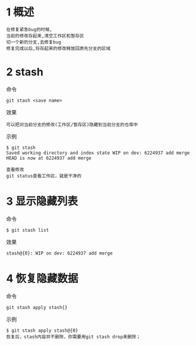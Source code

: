 
# 1 概述

    在修复紧急bug的时候,
    当前的修改存起来,清空工作区和暂存区
    切一个新的分支,去修复bug
    修复完成以后,将存起来的修改释放回原先分支的区域


# 2 stash

命令 

    git stash <save name>
    
效果 

    可以把对当前分支的修改(工作区/暂存区)隐藏到当前分支的仓库中

示例
```
$ git stash
Saved working directory and index state WIP on dev: 6224937 add merge
HEAD is now at 6224937 add merge

查看修改
git status查看工作区，就是干净的
```

# 3 显示隐藏列表

命令 
    
    $ git stash list
    
    
效果
  
    stash@{0}: WIP on dev: 6224937 add merge

# 4 恢复隐藏数据

命令 
    
    git stash apply stash{}

示例

    $ git stash apply stash@{0}
    恢复后，stash内容并不删除，你需要用git stash drop来删除；

